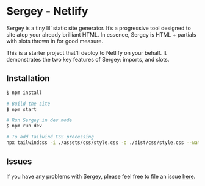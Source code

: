 # Sergey - Netlify

Sergey is a tiny lil’ static site generator. It’s a progressive tool designed to site atop your already brilliant HTML. In essence, Sergey is HTML + partials with slots thrown in for good measure.

This is a starter project that'll deploy to Netlify on your behalf. It demonstrates the two key features of Sergey: imports, and slots.

## Installation

```bash
$ npm install

# Build the site
$ npm start

# Run Sergey in dev mode
$ npm run dev
```

```bash
# To add Tailwind CSS processing
npx tailwindcss -i ./assets/css/style.css -o ./dist/css/style.css --watch & npm run dev
```

## Issues

If you have any problems with Sergey, please feel free to file an issue [here](https://github.com/trys/sergey).
